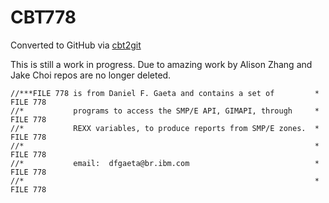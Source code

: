 # CBT778
Converted to GitHub via [cbt2git](https://github.com/wizardofzos/cbt2git)

This is still a work in progress. 
Due to amazing work by Alison Zhang and Jake Choi repos are no longer deleted.

```
//***FILE 778 is from Daniel F. Gaeta and contains a set of         *   FILE 778
//*           programs to access the SMP/E API, GIMAPI, through     *   FILE 778
//*           REXX variables, to produce reports from SMP/E zones.  *   FILE 778
//*                                                                 *   FILE 778
//*           email:  dfgaeta@br.ibm.com                            *   FILE 778
//*                                                                 *   FILE 778
```
